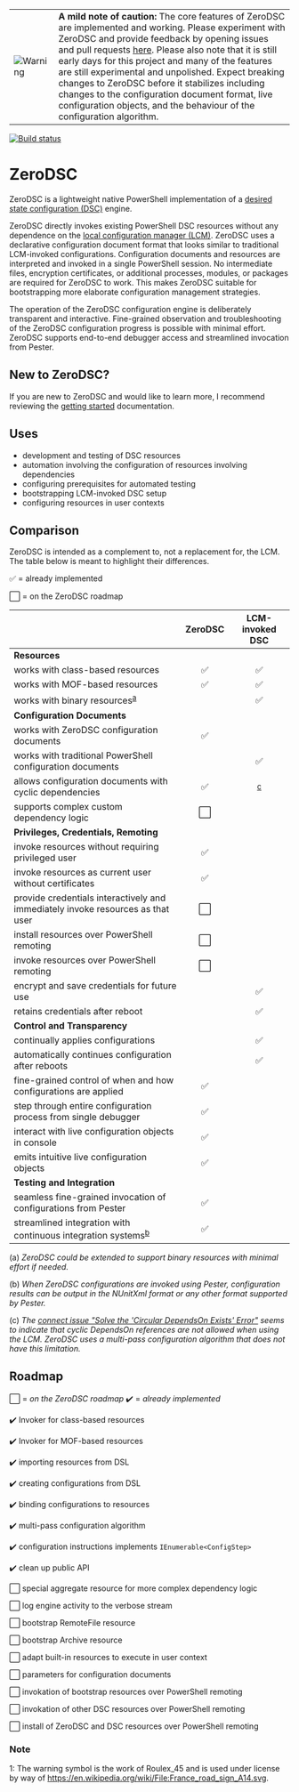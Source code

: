 <table>
  <tr>
    <td><img src="https://upload.wikimedia.org/wikipedia/commons/thumb/f/f4/France_road_sign_A14.svg/273px-France_road_sign_A14.svg.png" alt="Warning"/></td>
    <td><b>A mild note of caution:</b> The core features of ZeroDSC are implemented and working.  Please experiment with ZeroDSC and provide feedback by opening issues and pull requests <a href="https://github.com/alx9r/ZeroDSC">here</a>.  Please also note that it is still early days for this project and many of the features are still experimental and unpolished.  Expect breaking changes to ZeroDSC before it stabilizes including changes to the configuration document format, live configuration objects, and the behaviour of the configuration algorithm.
    </td>
  </tr>
</table>

[![Build status](https://ci.appveyor.com/api/projects/status/vruprne94hi4e7ro/branch/master?svg=true&passingText=master%20-%20OK)](https://ci.appveyor.com/project/alx9r/zerodsc/branch/master)


# ZeroDSC

ZeroDSC is a lightweight native PowerShell implementation of a [desired state configuration (DSC)](https://msdn.microsoft.com/en-us/powershell/dsc/overview) engine.

ZeroDSC directly invokes existing PowerShell DSC resources without any dependence on the [local configuration manager (LCM)](https://msdn.microsoft.com/en-us/powershell/dsc/metaconfig).  ZeroDSC uses a declarative configuration document format that looks similar to traditional LCM-invoked configurations.  Configuration documents and resources are interpreted and invoked in a single PowerShell session.  No intermediate files, encryption certificates, or additional processes, modules, or packages are required for ZeroDSC to work.  This makes ZeroDSC suitable for bootstrapping more elaborate configuration management strategies.

The operation of the ZeroDSC configuration engine is deliberately transparent and interactive.  Fine-grained observation and troubleshooting of the ZeroDSC configuration progress is possible with minimal effort.  ZeroDSC supports end-to-end debugger access and streamlined invocation from Pester.   

## New to ZeroDSC?

If you are new to ZeroDSC and would like to learn more, I recommend reviewing the [getting started][] documentation.

[getting started]: Docs/getting-started

## Uses

* development and testing of DSC resources
* automation involving the configuration of resources involving dependencies
* configuring prerequisites for automated testing
* bootstrapping LCM-invoked DSC setup
* configuring resources in user contexts

## Comparison

ZeroDSC is intended as a complement to, not a replacement for, the LCM.  The table below is meant to highlight their differences.

:white_check_mark: = already implemented

:white_large_square: = on the ZeroDSC roadmap

|                                                                  | ZeroDSC            | LCM-invoked DSC    |
| :---                                                             |  :---:             |   :---:            |
| **Resources**                                                    |                    |                    |
| works with class-based resources                                 | :white_check_mark: | :white_check_mark: |
| works with MOF-based resources                                   | :white_check_mark: | :white_check_mark: |
| works with binary resources<sup>[a](#binaryresources)</sup>      |                    | :white_check_mark: |
| **Configuration Documents**                                      |                    |                    |
| works with ZeroDSC configuration documents                       | :white_check_mark: |                    |
| works with traditional PowerShell configuration documents        |                    | :white_check_mark: |
| allows configuration documents with cyclic dependencies          | :white_check_mark: | <sup>[c](#CyclicDependency)</sup>    |
| supports complex custom dependency logic                         | :white_large_square: |                    |
| **Privileges, Credentials, Remoting**                            |                    |                    |
| invoke resources without requiring privileged user               | :white_check_mark: |                    |
| invoke resources as current user without certificates            | :white_check_mark: |                    |
| provide credentials interactively and immediately invoke resources as that user | :white_large_square: |                    |
| install resources over PowerShell remoting                       | :white_large_square: |                   |
| invoke resources over PowerShell remoting                        | :white_large_square: |                   |
| encrypt and save credentials for future use                      |                    | :white_check_mark: |
| retains credentials after reboot                                 |                    | :white_check_mark: |
| **Control and Transparency**                                     |                    |                    |
| continually applies configurations                               |                    | :white_check_mark: |
| automatically continues configuration after reboots              |                    | :white_check_mark: |
| fine-grained control of when and how configurations are applied  | :white_check_mark: |                    |
| step through entire configuration process from single debugger   | :white_check_mark: |                    |
| interact with live configuration objects in console              | :white_check_mark: |                    |
| emits intuitive live configuration objects                       | :white_check_mark: |                    | 
| **Testing and Integration**                                      |                    |                    |
| seamless fine-grained invocation of configurations from Pester   | :white_check_mark: |                    |
| streamlined integration with continuous integration systems<sup>[b](#CI)</sup>  | :white_check_mark: |                    |

(<a name="binaryresources">a</a>) *ZeroDSC could be extended to support binary resources with minimal effort if needed.*

(<a name="CI">b</a>) *When ZeroDSC configurations are invoked using Pester, configuration results can be output in the NUnitXml format or any other format supported by Pester.*

(<a name="CyclicDependency">c</a>) *The [connect issue "Solve the 'Circular DependsOn Exists' Error"](https://connect.microsoft.com/PowerShell/feedback/details/1045031) seems to indicate that cyclic DependsOn references are not allowed when using the LCM.  ZeroDSC uses a multi-pass configuration algorithm that does not have this limitation.*

## Roadmap

:white_large_square: = *on the ZeroDSC roadmap* :heavy_check_mark: = *already implemented*

:heavy_check_mark: Invoker for class-based resources

:heavy_check_mark: Invoker for MOF-based resources

:heavy_check_mark: importing resources from DSL

:heavy_check_mark: creating configurations from DSL

:heavy_check_mark: binding configurations to resources

:heavy_check_mark: multi-pass configuration algorithm

:heavy_check_mark: configuration instructions implements `IEnumerable<ConfigStep>`

:heavy_check_mark:  clean up public API

:white_large_square: special aggregate resource for more complex dependency logic

:white_large_square: log engine activity to the verbose stream

:white_large_square: bootstrap RemoteFile resource

:white_large_square: bootstrap Archive resource

:white_large_square: adapt built-in resources to execute in user context

:white_large_square: parameters for configuration documents

:white_large_square: invokation of bootstrap resources over PowerShell remoting

:white_large_square: invokation of other DSC resources over PowerShell remoting

:white_large_square: install of ZeroDSC and DSC resources over PowerShell remoting 

### Note

<a name="myfootnote1">1</a>: The warning symbol is the work of Roulex_45 and is used under license by way of  https://en.wikipedia.org/wiki/File:France_road_sign_A14.svg.
